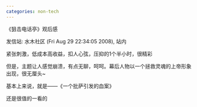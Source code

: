 ```yaml
---
categories: non-tech
---
```

《狙击电话亭》观后感

发信站: 水木社区 (Fri Aug 29 22:34:05 2008), 站内



紧张刺激，低成本高收益，扣人心弦，压抑的1个半小时，很精彩

但是，主题让人感觉崩溃，有点无聊，呵呵。幕后人物以一个拯救灵魂的上帝形象出现，很无厘头~

基本上来说，就是――《一个批萨引发的血案》

还是很值的一看的

